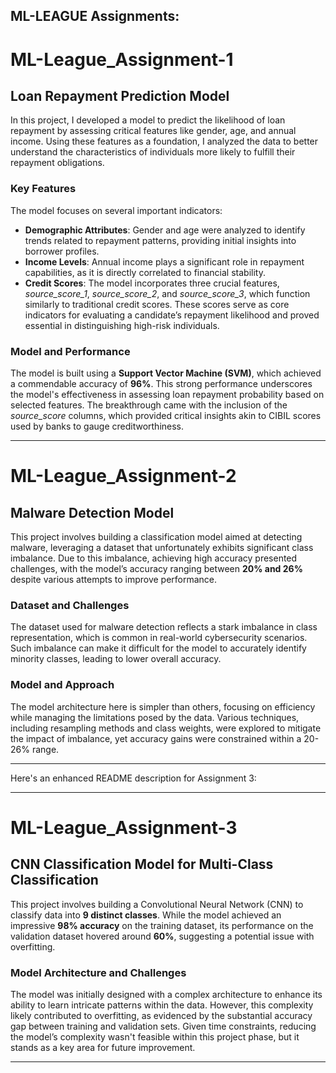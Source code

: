 ML-LEAGUE Assignments:
---

# ML-League_Assignment-1

## Loan Repayment Prediction Model

In this project, I developed a model to predict the likelihood of loan repayment by assessing critical features like gender, age, and annual income. Using these features as a foundation, I analyzed the data to better understand the characteristics of individuals more likely to fulfill their repayment obligations.

### Key Features

The model focuses on several important indicators:

- **Demographic Attributes**: Gender and age were analyzed to identify trends related to repayment patterns, providing initial insights into borrower profiles.
- **Income Levels**: Annual income plays a significant role in repayment capabilities, as it is directly correlated to financial stability.
- **Credit Scores**: The model incorporates three crucial features, *source_score_1*, *source_score_2*, and *source_score_3*, which function similarly to traditional credit scores. These scores serve as core indicators for evaluating a candidate’s repayment likelihood and proved essential in distinguishing high-risk individuals.

### Model and Performance

The model is built using a **Support Vector Machine (SVM)**, which achieved a commendable accuracy of **96%**. This strong performance underscores the model's effectiveness in assessing loan repayment probability based on selected features. The breakthrough came with the inclusion of the *source_score* columns, which provided critical insights akin to CIBIL scores used by banks to gauge creditworthiness.

---
# ML-League_Assignment-2

## Malware Detection Model

This project involves building a classification model aimed at detecting malware, leveraging a dataset that unfortunately exhibits significant class imbalance. Due to this imbalance, achieving high accuracy presented challenges, with the model’s accuracy ranging between **20% and 26%** despite various attempts to improve performance.

### Dataset and Challenges

The dataset used for malware detection reflects a stark imbalance in class representation, which is common in real-world cybersecurity scenarios. Such imbalance can make it difficult for the model to accurately identify minority classes, leading to lower overall accuracy.

### Model and Approach

The model architecture here is simpler than others, focusing on efficiency while managing the limitations posed by the data. Various techniques, including resampling methods and class weights, were explored to mitigate the impact of imbalance, yet accuracy gains were constrained within a 20-26% range.

---
Here's an enhanced README description for Assignment 3:

---

# ML-League_Assignment-3

## CNN Classification Model for Multi-Class Classification

This project involves building a Convolutional Neural Network (CNN) to classify data into **9 distinct classes**. While the model achieved an impressive **98% accuracy** on the training dataset, its performance on the validation dataset hovered around **60%**, suggesting a potential issue with overfitting.

### Model Architecture and Challenges

The model was initially designed with a complex architecture to enhance its ability to learn intricate patterns within the data. However, this complexity likely contributed to overfitting, as evidenced by the substantial accuracy gap between training and validation sets. Given time constraints, reducing the model’s complexity wasn't feasible within this project phase, but it stands as a key area for future improvement.

---
